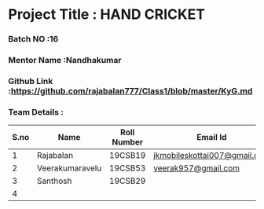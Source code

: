 # Project Title : HAND CRICKET
### Batch NO :16
### Mentor Name :Nandhakumar
### Github Link :https://github.com/rajabalan777/Class1/blob/master/KyG.md 
### Team Details :
| S.no  | Name  | Roll Number  | Email Id  |
|-------|-------|--------------|-----------|
| 1  |Rajabalan|19CSB19   |jkmobileskottai007@gmail.com   |
|  2 |Veerakumaravelu   |19CSB53   |veerak957@gmail.com   |
| 3  |Santhosh   |19CSB29   |   |
| 4  |   |   |   |
